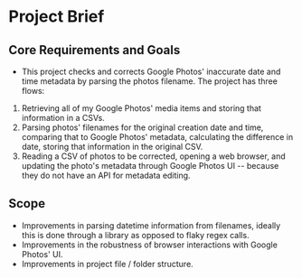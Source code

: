 # Project Brief

## Core Requirements and Goals
- This project checks and corrects Google Photos' inaccurate date and time metadata by parsing the photos filename.  The project has three flows:
1. Retrieving all of my Google Photos' media items and storing that information in a CSVs.
2. Parsing photos' filenames for the original creation date and time, comparing that to Google Photos' metadata, calculating the difference in date, storing that information in the original CSV.
3. Reading a CSV of photos to be corrected, opening a web browser, and updating the photo's metadata through Google Photos UI -- because they do not have an API for metadata editing.

## Scope
- Improvements in parsing datetime information from filenames, ideally this is done through a library as opposed to flaky regex calls.
- Improvements in the robustness of browser interactions with Google Photos' UI.
- Improvements in project file / folder structure.
